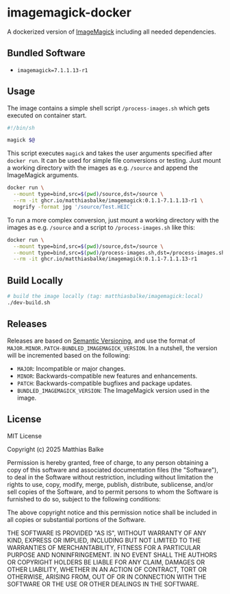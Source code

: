 # imagemagick-docker

A dockerized version of [ImageMagick][imagemagick-url] including all needed dependencies.

## Bundled Software

 * `imagemagick=7.1.1.13-r1`

## Usage

The image contains a simple shell script `/process-images.sh` which gets executed on container start. 

```sh
#!/bin/sh

magick $@
```
This script executes `magick` and takes the user arguments specified after `docker run`.
It can be used for simple file conversions or testing. Just mount a working directory with the images as e.g. `/source` and append the ImageMagick arguments.

```sh
docker run \
  --mount type=bind,src=$(pwd)/source,dst=/source \
  --rm -it ghcr.io/matthiasbalke/imagemagick:0.1.1-7.1.1.13-r1 \
  mogrify -format jpg '/source/Test.HEIC'
```

To run a more complex conversion, just mount a working directory with the images as e.g. `/source` and a script to `/process-images.sh` like this:
```sh
docker run \
  --mount type=bind,src=$(pwd)/source,dst=/source \
  --mount type=bind,src=$(pwd)/process-images.sh,dst=/process-images.sh \
  --rm -it ghcr.io/matthiasbalke/imagemagick:0.1.1-7.1.1.13-r1
```

## Build Locally
```sh
# build the image locally (tag: matthiasbalke/imagemagick:local)
./dev-build.sh
```

## Releases

Releases are based on [Semantic Versioning][semver], and use the format
of ``MAJOR.MINOR.PATCH-BUNDLED_IMAGEMAGICK_VERSION``. In a nutshell, the version will be incremented
based on the following:

- ``MAJOR``: Incompatible or major changes.
- ``MINOR``: Backwards-compatible new features and enhancements.
- ``PATCH``: Backwards-compatible bugfixes and package updates.
- ``BUNDLED_IMAGEMAGICK_VERSION``: The ImageMagick version used in the image.

## License

MIT License

Copyright (c) 2025 Matthias Balke

Permission is hereby granted, free of charge, to any person obtaining a copy
of this software and associated documentation files (the "Software"), to deal
in the Software without restriction, including without limitation the rights
to use, copy, modify, merge, publish, distribute, sublicense, and/or sell
copies of the Software, and to permit persons to whom the Software is
furnished to do so, subject to the following conditions:

The above copyright notice and this permission notice shall be included in all
copies or substantial portions of the Software.

THE SOFTWARE IS PROVIDED "AS IS", WITHOUT WARRANTY OF ANY KIND, EXPRESS OR
IMPLIED, INCLUDING BUT NOT LIMITED TO THE WARRANTIES OF MERCHANTABILITY,
FITNESS FOR A PARTICULAR PURPOSE AND NONINFRINGEMENT. IN NO EVENT SHALL THE
AUTHORS OR COPYRIGHT HOLDERS BE LIABLE FOR ANY CLAIM, DAMAGES OR OTHER
LIABILITY, WHETHER IN AN ACTION OF CONTRACT, TORT OR OTHERWISE, ARISING FROM,
OUT OF OR IN CONNECTION WITH THE SOFTWARE OR THE USE OR OTHER DEALINGS IN THE
SOFTWARE.

[imagemagick-url]: https://imagemagick.org/
[semver]: http://semver.org/spec/v2.0.0.html
